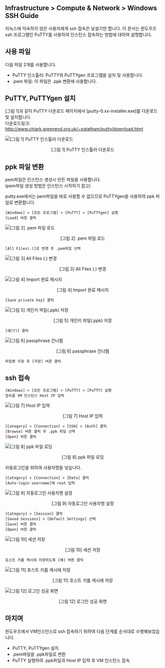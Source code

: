 ## Infrastructure > Compute & Network > Windows SSH Guide

리눅스에 익숙하지 않은 사용자에게 ssh 접속은 낯설기만 합니다. 이 문서는 윈도우즈 ssh 프로그램인 PuTTY를 사용하여 인스턴스 접속하는 방법에 대하여 설명합니다.

## 사용 파일

다음 파일 2개를 사용합니다.

- PuTTY 인스톨러: PuTTY와 PuTTYgen 프로그램을 설치 및 사용합니다.
- .pem 파일: 이 파일은 .ppk 변환에 사용합니다.

## PuTTY, PuTTYgen 설치

[그림 1]과 같이 PuTTY 다운로드 페이지에서 [putty-0.xx-installer.exe]를 다운로드 및 설치합니다.  
다운로드링크: http://www.chiark.greenend.org.uk/~sgtatham/putty/download.html

![[그림 1] PuTTY 인스톨러 다운로드](http://static.toastoven.net/toastcloud/static/common/img/cms_img/infra/putty_1.gif)
<center>[그림 1] PuTTY 인스톨러 다운로드</center>

## ppk 파일 변환

pem파일은 인스턴스 생성시 만든 파일을 사용합니다.  
(pem파일 생성 방법은 인스턴스 시작하기 참고)  

putty.exe에서는 pem파일을 바로 사용할 수 없으므로 PuTTYgen을 사용하여 ppk 파일로 변환합니다.

```
[Windows] > [모든 프로그램] > [PuTTY] > [PuTTYgen] 실행
[Load] 버튼 클릭
```

![[그림 2] .pem 파일 로드](http://static.toastoven.net/toastcloud/static/common/img/cms_img/infra/putty_2.gif)
<center>[그림 2] .pem 파일 로드</center>

```
[All Files(.)]로 변경 후 .pem파일 선택
```

![[그림 3] All Files (.) 변경](http://static.toastoven.net/toastcloud/static/common/img/cms_img/infra/putty_3.gif)
<center>[그림 3] All Files (.) 변경</center>

![[그림 4] Import 완료 메시지](http://static.toastoven.net/toastcloud/static/common/img/cms_img/infra/putty_4.gif)
<center>[그림 4] Import 완료 메시지</center>

```
[Save private key] 클릭
```

![[그림 5] 개인키 파일(.ppk) 저장](http://static.toastoven.net/toastcloud/static/common/img/cms_img/infra/putty_5.gif)
<center>[그림 5] 개인키 파일(.ppk) 저장</center>

```
[예(Y)] 클릭
```

![[그림 6] passphrase 건너뜀](http://static.toastoven.net/toastcloud/static/common/img/cms_img/infra/putty_6.gif)
<center>[그림 6] passphrase 건너뜀</center>

```
파일명 지정 후 [저장] 버튼 클릭
```

## ssh 접속

```
[Windows] > [모든 프로그램] > [PuTTY] > [PuTTY] 실행
접속할 VM 인스턴스 Host IP 입력
```

![[그림 7] Host IP 입력](http://static.toastoven.net/toastcloud/static/common/img/cms_img/infra/putty_7.gif)
<center>[그림 7] Host IP 입력</center>

```
[Category] > [Connection] > [SSH] > [Auth] 클릭
[Browse] 버튼 클릭 후 .ppk 파일 선택
[Open] 버튼 클릭
```

![[그림 8] ppk 파일 로딩](http://static.toastoven.net/toastcloud/static/common/img/cms_img/infra/putty_8.gif)
<center>[그림 8] ppk 파일 로딩</center>

자동로그인을 위하여 사용자명을 넣습니다.

```
[Category] > [Connection] > [Data] 클릭
[Auto-login username]에 root 입력
```

![[그림 9] 자동로그인 사용자명 설정](http://static.toastoven.net/toastcloud/static/common/img/cms_img/infra/putty_9.gif)
<center>[그림 9] 자동로그인 사용자명 설정</center>

```
[Category] > [Session] 클릭
[Saved Sessions] > [Default Settings] 선택
[Save] 버튼 클릭
[Open] 버튼 클릭
```

![[그림 10] 세션 저장](http://static.toastoven.net/toastcloud/static/common/img/cms_img/infra/putty_10.gif)
<center>[그림 10] 세션 저장</center>

```
호스트 키를 캐시에 저장하도록 [예] 버튼 클릭
```

![[그림 11] 호스트 키를 캐시에 저장](http://static.toastoven.net/toastcloud/static/common/img/cms_img/infra/putty_11.gif)
<center>[그림 11] 호스트 키를 캐시에 저장</center>

![[그림 12] 로그인 성공 화면](http://static.toastoven.net/toastcloud/static/common/img/cms_img/infra/putty_12.gif)
<center>[그림 12] 로그인 성공 화면</center>

## 마치며

윈도우즈에서 VM인스턴스로 ssh 접속하기 위하여 다음 단계를 순서대로 수행해보았습니다.

- PuTTY, PuTTYgen 설치
- .pem파일을 .ppk파일로 변환
- PuTTY 실행하여 .ppk파일과 Host IP 입력 후 VM 인스턴스 접속
